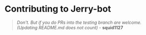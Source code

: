 # Contributing to Jerry-bot

> *Don't. But if you do PRs into the testing branch are welcome. (Updating README.md does not count)* - **squid1127**
